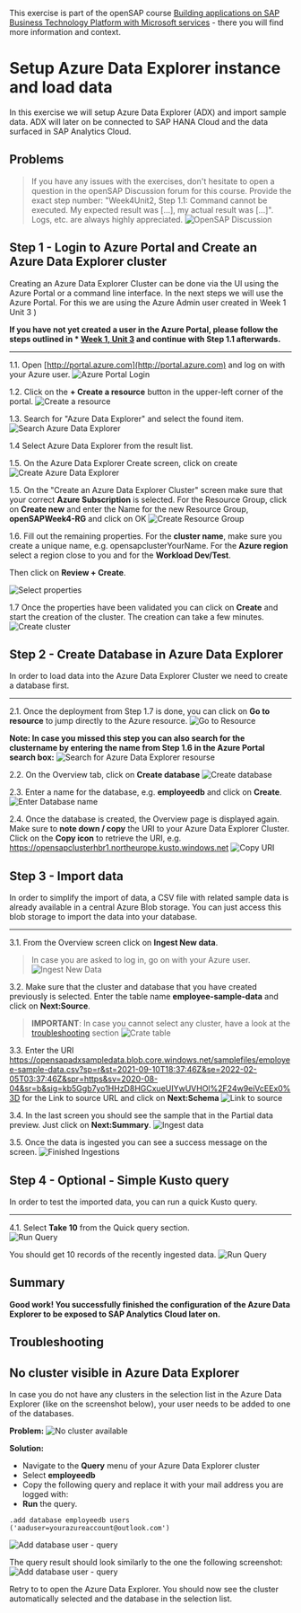 


This exercise is part of the openSAP course [Building applications on SAP Business Technology Platform with Microsoft services](https://open.sap.com/courses/btpma1) - there you will find more information and context. 

# Setup Azure Data Explorer instance and load data 

In this exercise we will setup Azure Data Explorer (ADX) and import sample data. ADX will later on be connected to SAP HANA Cloud and the data surfaced in SAP Analytics Cloud. 

## Problems
> If you have any issues with the exercises, don't hesitate to open a question in the openSAP Discussion forum for this course. Provide the exact step number: "Week4Unit2, Step 1.1: Command cannot be executed. My expected result was [...], my actual result was [...]". Logs, etc. are always highly appreciated. 
 ![OpenSAP Discussion](../../images/opensap-forum.png)

## Step 1 - Login to Azure Portal and Create an Azure Data Explorer cluster

Creating an Azure Data Explorer Cluster can be done via the UI using the Azure Portal or a command line interface. In the next steps we will use the Azure Portal. For this we are using the Azure Admin user created in Week 1 Unit 3 )

**If you have not yet created a user in the Azure Portal, please follow the steps outlined in * [Week 1, Unit 3](../../Week1/Unit3/README.md) and continue with Step 1.1 afterwards.**

---


1.1. Open [http://portal.azure.com](http://portal.azure.com) and log on with your Azure user.
     ![Azure Portal Login](./images/01-PortalLogin.jpg)

1.2. Click on the **+ Create a resource** button in the upper-left corner of the portal.
     ![Create a resource](./images/02-CreateResource.png)

1.3. Search for "Azure Data Explorer" and select the found item.
     ![Search Azure Data Explorer](./images/03-AzureDataExplorer.jpg)

1.4 Select Azure Data Explorer from the result list.

1.5. On the Azure Data Explorer Create screen, click on create
![Create Azure Data Explorer](./images/03-AzureDataExplorer-Create.jpg)

1.5. On the "Create an Azure Data Explorer Cluster" screen make sure that your correct **Azure Subscription** is selected. For the Resource Group, click on **Create new** and enter the Name for the new Resource Group, **openSAPWeek4-RG** and click on OK
![Create Resource Group](./images/04-AzureDataExplorer-RG.jpg)

1.6. Fill out the remaining properties. For the **cluster name**, make sure you create a unique name, e.g. opensapclusterYourName. For the **Azure region** select a region close to you and for the **Workload Dev/Test**. 

Then click on **Review + Create**.

![Select properties](./images/05-AzureDataExplorer-clustername.jpg)

1.7 Once the properties have been validated you can click on **Create** and start the creation of the cluster. The creation can take a few minutes. 
![Create cluster](./images/06-AzureDataExplorer-review.jpg)

## Step 2 - Create Database in Azure Data Explorer

In order to load data into the Azure Data Explorer Cluster we need to create a database first. 

---

2.1. Once the deployment from Step 1.7 is done, you can click on **Go to resource** to jump directly to the Azure resource. 
     ![Go to Resource](./images/07-GotoResource.jpg)

**Note: In case you missed this step you can also search for the clustername by entering the name from Step 1.6 in the Azure Portal search box:**
    ![Search for Azure Data Explorer resourse](./images/08-SearchResource.jpg) 
    
2.2. On the Overview tab, click on **Create database**
    ![Create database](./images/09-CreateDatabase.jpg) 

2.3. Enter a name for the database, e.g. **employeedb** and click on **Create**. 
    ![Enter Database name](./images/10-DBName.jpg)

2.4. Once the database is created, the Overview page is displayed again. Make sure to **note down / copy** the URI to your Azure Data Explorer Cluster. Click on the **Copy icon** to retrieve the URI, e.g. https://opensapclusterhbr1.northeurope.kusto.windows.net
    ![Copy URI](./images/11-RememberURI.jpg)

## Step 3 - Import data

In order to simplify the import of data, a CSV file with related sample data is already available in a central Azure Blob storage. You can just access this blob storage to import the data into your database. 

---

3.1. From the Overview screen click on **Ingest New data**.

> In case you are asked to log in, go on with your Azure user. 
![Ingest New Data](./images/12-IngestNewData.jpg)

3.2. Make sure that the cluster and database that you have created previously is selected. Enter the table name **employee-sample-data** and click on **Next:Source**.
> **IMPORTANT**: In case you cannot select any cluster, have a look at the [troubleshooting](#adduser) section
    ![Crate table](./images/13-CreateTable.png)



3.3. Enter the URI https://opensapadxsampledata.blob.core.windows.net/samplefiles/employee-sample-data.csv?sp=r&st=2021-09-10T18:37:46Z&se=2022-02-05T03:37:46Z&spr=https&sv=2020-08-04&sr=b&sig=kb5Ggb7yo1HHzD8HGCxueUIYwUVHOl%2F24w9eiVcEEx0%3D for the Link to source URL and click on **Next:Schema**
    ![Link to source](./images/14-LinktoSource.png)

3.4. In the last screen you should see the sample that in the Partial data preview. Just click on **Next:Summary**. 
    ![Ingest data](./images/15-Schema.png)

3.5. Once the data is ingested you can see a success message on the screen. 
    ![Finished Ingestions](./images/16-DataIngestionFinished.png) 
## Step 4 - Optional - Simple Kusto query

In order to test the imported data, you can run a quick Kusto query.  

---

4.1.  Select **Take 10** from the Quick query section.  
![Run Query](./images/quick-query.png)

You should get 10 records of the recently ingested data. 
![Run Query](./images/quick-query-result.png)

## Summary

**Good work! You successfully finished the configuration of the Azure Data Explorer to be exposed to SAP Analytics Cloud later on.**

## Troubleshooting

## No cluster visible in Azure Data Explorer

In case you do not have any clusters in the selection list in the Azure Data Explorer (like on the screenshot below), your user needs to be added to one of the databases. 

**Problem:**
![No cluster available](./images/no-cluster.png)

**Solution:**
* Navigate to the **Query** menu of your Azure Data Explorer cluster
* Select **employeedb**
* Copy the following query and replace it with your mail address you are logged with:
* **Run** the query.

```
.add database employeedb users ('aaduser=yourazureaccount@outlook.com') 
```
![Add database user - query](./images/add_databaseuser_query.png)

The query result should look similarly to the one the following screenshot: 
![Add database user - query](./images/add_databaseuser_result.png)

Retry to to open the Azure Data Explorer. You should now see the cluster automatically selected and the database in the selection list. 



